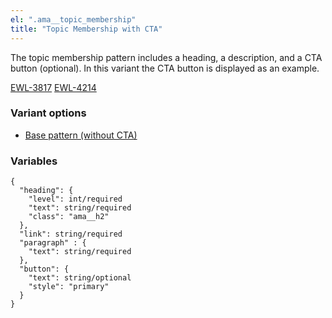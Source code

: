 ```yaml
---
el: ".ama__topic_membership"
title: "Topic Membership with CTA"
---
```


The topic membership pattern includes a heading, a description, and a CTA button (optional). In this variant the CTA button is displayed as an example.

[EWL-3817](https://issues.ama-assn.org/browse/EWL-3817)
[EWL-4214](https://issues.ama-assn.org/browse/EWL-4214)

### Variant options
* [Base pattern (without CTA)](./?p=organisms-topic-membership)

### Variables
~~~
{
  "heading": {
    "level": int/required
    "text": string/required
    "class": "ama__h2"
  },
  "link": string/required
  "paragraph" : {
    "text": string/required
  },
  "button": {
    "text": string/optional
    "style": "primary"
  }
}
~~~
